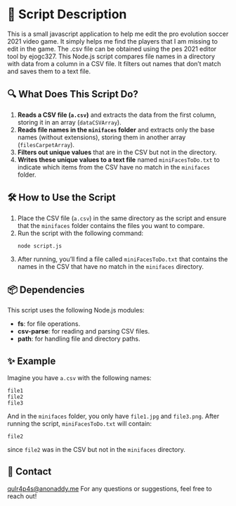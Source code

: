 # 📜 Script Description
This is a small javascript application to help me edit the pro evolution soccer 2021 video game.
It simply helps me find the players that I am missing to edit in the game.
The .csv file can be obtained using the pes 2021 editor tool by ejogc327.
This Node.js script compares file names in a directory with data from a column in a CSV file. It filters out names that don’t match and saves them to a text file.

## 🔍 What Does This Script Do?

1. **Reads a CSV file (`a.csv`)** and extracts the data from the first column, storing it in an array (`dataCSVArray`).
2. **Reads file names in the `minifaces` folder** and extracts only the base names (without extensions), storing them in another array (`filesCarpetArray`).
3. **Filters out unique values** that are in the CSV but not in the directory.
4. **Writes these unique values to a text file** named `miniFacesToDo.txt` to indicate which items from the CSV have no match in the `minifaces` folder.

## 🛠️ How to Use the Script

1. Place the CSV file (`a.csv`) in the same directory as the script and ensure that the `minifaces` folder contains the files you want to compare.
2. Run the script with the following command:
   ```bash
   node script.js
   ```
3. After running, you’ll find a file called `miniFacesToDo.txt` that contains the names in the CSV that have no match in the `minifaces` directory.

## 📦 Dependencies

This script uses the following Node.js modules:
- **fs**: for file operations.
- **csv-parse**: for reading and parsing CSV files.
- **path**: for handling file and directory paths.

## ✨ Example

Imagine you have `a.csv` with the following names:
```
file1
file2
file3
```
And in the `minifaces` folder, you only have `file1.jpg` and `file3.png`. After running the script, `miniFacesToDo.txt` will contain:
```
file2
```
since `file2` was in the CSV but not in the `minifaces` directory.

## 📧 Contact
qulr4p4s@anonaddy.me
For any questions or suggestions, feel free to reach out!
